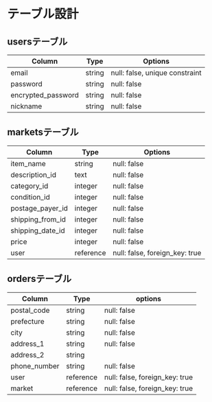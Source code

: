 # テーブル設計

## usersテーブル

| Column             | Type   | Options                        |
| ------------------ | ------ | ------------------------------ |
| email              | string | null: false, unique constraint |
| password           | string | null: false                    |
| encrypted_password | string | null: false                    |
| nickname           | string | null: false                    |

## marketsテーブル

| Column           | Type      | Options                        |
| ---------------- | --------- | ------------------------------ |
| item_name        | string    | null: false                    |
| description_id   | text      | null: false                    |
| category_id      | integer   | null: false                    |
| condition_id     | integer   | null: false                    |
| postage_payer_id | integer   | null: false                    |
| shipping_from_id | integer   | null: false                    |
| shipping_date_id | integer   | null: false                    |
| price            | integer   | null: false                    |
| user             | reference | null: false, foreign_key: true |

## ordersテーブル

| Column       | Type      | options                        |
| ------------ | ------    | ------------------------------ |
| postal_code  | string    | null: false                    |
| prefecture   | string    | null: false                    |
| city         | string    | null: false                    |
| address_1    | string    | null: false                    |
| address_2    | string    |                                |
| phone_number | string    | null: false                    |
| user         | reference | null: false, foreign_key: true |
| market       | reference | null: false, foreign_key: true |